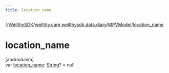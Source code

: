 ```yaml
---
title: location_name
---
```

//[WellthySDK](../../../index.html)/[wellthy.care.wellthysdk.data.diary](../index.html)/[MPVModel](index.html)/[location_name](location_name.html)



# location_name



[androidJvm]\
var [location_name](location_name.html): [String](https://kotlinlang.org/api/latest/jvm/stdlib/kotlin/-string/index.html)? = null




